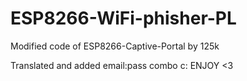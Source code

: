 # ESP8266-WiFi-phisher-PL
Modified code of ESP8266-Captive-Portal by 125k

Translated and added email:pass combo c:
ENJOY <3
